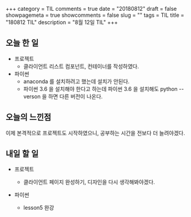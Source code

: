 +++
category = TIL
comments = true
date = "20180812"
draft = false
showpagemeta = true
showcomments = false
slug = ""
tags = TIL
title = "180812 TIL"
description = "8월 12일 TIL"
+++

## 오늘 한 일

- 프로젝트
  - 클라이언트 리스트 컴포넌트, 컨테이너를 작성하였다.
- 파이썬
  - anaconda 를 설치하려고 했는데 설치가 안된다.
  - 파이썬 3.6 을 설치해야 한다고 하는데 파이썬 3.6 을 설치해도 python --verson 을 하면 다른 버전이 나온다.

## 오늘의 느낀점

이제 본격적으로 프로젝트도 시작하였으니, 공부하는 시간을 전보다 더 늘려야겠다.

## 내일 할 일

- 프로젝트

  - 클라이언트 페이지 완성하기, 디자인을 다시 생각해봐야겠다.

- 파이썬
  - lesson5 완강
